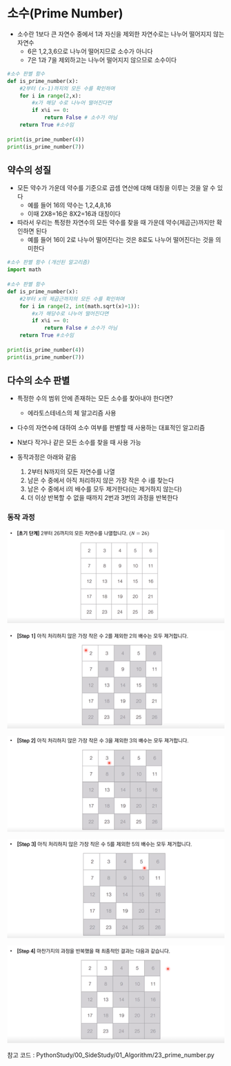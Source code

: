 # 소수(Prime Number)

* 소수란 1보다 큰 자연수 중에서 1과 자신을 제외한 자연수로는 나누어 떨어지지 않는 자연수
  * 6은 1,2,3,6으로 나누어 떨어지므로 소수가 아니다
  * 7은 1과 7을 제외하고는 나누어 떨어지지 않으므로 소수이다

```python
#소수 판별 함수
def is_prime_number(x):
    #2부터 (x-1)까지의 모든 수를 확인하며
    for i in range(2,x):
        #x가 해당 수로 나누어 떨어진다면
        if x%i == 0:
            return False # 소수가 아님
    return True #소수임

print(is_prime_number(4))
print(is_prime_number(7))
```



## 약수의 성질

* 모든 약수가 가운데 약수를 기준으로 곱셈 연산에 대해 대칭을 이루는 것을 알 수 있다
  * 예를 들어 16의 약수는 1,2,4,8,16
  * 이때 2X8=16은 8X2=16과 대칭이다
* 따라서 우리는 특정한 자연수의 모든 약수를 찾을 때 가운데 약수(제곱근)까지만 확인하면 된다
  * 예를 들어 16이 2로 나누어 떨어진다는 것은 8로도 나누어 떨어진다는 것을 의미한다

```python
#소수 판별 함수 (개선된 알고리즘)
import math

#소수 판별 함수
def is_prime_number(x):
    #2부터 x의 제곱근까지의 모든 수를 확인하며
    for i in range(2, int(math.sqrt(x)+1)):
        #x가 해당수로 나누어 떨어진다면
        if x%i == 0:
            return False # 소수가 아님
    return True #소수임

print(is_prime_number(4))
print(is_prime_number(7))
```



## 다수의 소수 판별

* 특정한 수의 범위 안에 존재하는 모든 소수를 찾아내야 한다면?
  * 에라토스테네스의 체 알고리즘 사용

* 다수의 자연수에 대하여 소수 여부를 판별할 때 사용하는 대표적인 알고리즘
* N보다 작거나 같은 모든 소수를 찾을 때 사용 가능
* 동작과정은 아래와 같음
  1. 2부터 N까지의 모든 자연수를 나열
  2. 남은 수 중에서 아직 처리하지 않은 가장 작은 수 i를 찾는다
  3. 남은 수 중에서 i의 배수를 모두 제거한다(i는 제거하지 않는다)
  4. 더 이상 반복할 수 없을 때까지 2번과 3번의 과정을 반복한다

### 동작 과정

![1](18_Prime_Number.assets/1.png)

![2](18_Prime_Number.assets/2.png)

![3](18_Prime_Number.assets/3.png)

![4](18_Prime_Number.assets/4.png)

![5](18_Prime_Number.assets/5.png)



참고 코드 : PythonStudy/00_SideStudy/01_Algorithm/23_prime_number.py
